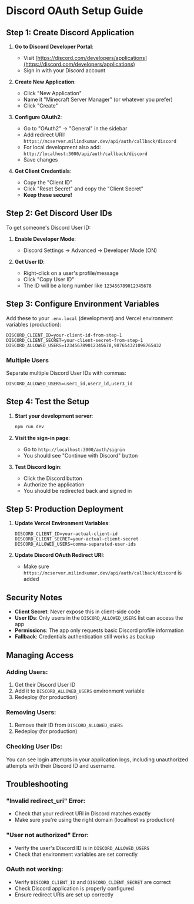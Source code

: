 # Discord OAuth Setup Guide

## Step 1: Create Discord Application

1. **Go to Discord Developer Portal**:
   - Visit [https://discord.com/developers/applications](https://discord.com/developers/applications)
   - Sign in with your Discord account

2. **Create New Application**:
   - Click "New Application"
   - Name it "Minecraft Server Manager" (or whatever you prefer)
   - Click "Create"

3. **Configure OAuth2**:
   - Go to "OAuth2" → "General" in the sidebar
   - Add redirect URI: `https://mcserver.milindkumar.dev/api/auth/callback/discord`
   - For local development also add: `http://localhost:3000/api/auth/callback/discord`
   - Save changes

4. **Get Client Credentials**:
   - Copy the "Client ID"
   - Click "Reset Secret" and copy the "Client Secret"
   - **Keep these secure!**

## Step 2: Get Discord User IDs

To get someone's Discord User ID:

1. **Enable Developer Mode**:
   - Discord Settings → Advanced → Developer Mode (ON)

2. **Get User ID**:
   - Right-click on a user's profile/message
   - Click "Copy User ID"
   - The ID will be a long number like `123456789012345678`

## Step 3: Configure Environment Variables

Add these to your `.env.local` (development) and Vercel environment variables (production):

```env
DISCORD_CLIENT_ID=your-client-id-from-step-1
DISCORD_CLIENT_SECRET=your-client-secret-from-step-1
DISCORD_ALLOWED_USERS=123456789012345678,987654321098765432
```

### Multiple Users
Separate multiple Discord User IDs with commas:
```env
DISCORD_ALLOWED_USERS=user1_id,user2_id,user3_id
```

## Step 4: Test the Setup

1. **Start your development server**:
   ```bash
   npm run dev
   ```

2. **Visit the sign-in page**:
   - Go to `http://localhost:3000/auth/signin`
   - You should see "Continue with Discord" button

3. **Test Discord login**:
   - Click the Discord button
   - Authorize the application
   - You should be redirected back and signed in

## Step 5: Production Deployment

1. **Update Vercel Environment Variables**:
   ```
   DISCORD_CLIENT_ID=your-actual-client-id
   DISCORD_CLIENT_SECRET=your-actual-client-secret
   DISCORD_ALLOWED_USERS=comma-separated-user-ids
   ```

2. **Update Discord OAuth Redirect URI**:
   - Make sure `https://mcserver.milindkumar.dev/api/auth/callback/discord` is added

## Security Notes

- **Client Secret**: Never expose this in client-side code
- **User IDs**: Only users in the `DISCORD_ALLOWED_USERS` list can access the app
- **Permissions**: The app only requests basic Discord profile information
- **Fallback**: Credentials authentication still works as backup

## Managing Access

### Adding Users:
1. Get their Discord User ID
2. Add it to `DISCORD_ALLOWED_USERS` environment variable
3. Redeploy (for production)

### Removing Users:
1. Remove their ID from `DISCORD_ALLOWED_USERS`
2. Redeploy (for production)

### Checking User IDs:
You can see login attempts in your application logs, including unauthorized attempts with their Discord ID and username.

## Troubleshooting

### "Invalid redirect_uri" Error:
- Check that your redirect URI in Discord matches exactly
- Make sure you're using the right domain (localhost vs production)

### "User not authorized" Error:
- Verify the user's Discord ID is in `DISCORD_ALLOWED_USERS`
- Check that environment variables are set correctly

### OAuth not working:
- Verify `DISCORD_CLIENT_ID` and `DISCORD_CLIENT_SECRET` are correct
- Check Discord application is properly configured
- Ensure redirect URIs are set up correctly
